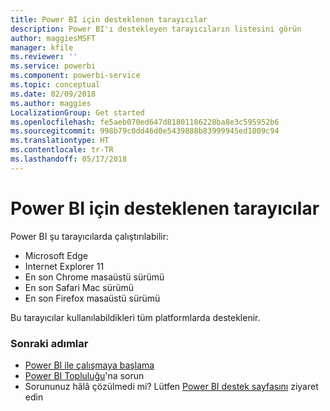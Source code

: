 ```yaml
---
title: Power BI için desteklenen tarayıcılar
description: Power BI'ı destekleyen tarayıcıların listesini görün
author: maggiesMSFT
manager: kfile
ms.reviewer: ''
ms.service: powerbi
ms.component: powerbi-service
ms.topic: conceptual
ms.date: 02/09/2018
ms.author: maggies
LocalizationGroup: Get started
ms.openlocfilehash: fe5aeb070ed647d81801186228ba8e3c595952b6
ms.sourcegitcommit: 998b79c0dd46d0e5439888b83999945ed1809c94
ms.translationtype: HT
ms.contentlocale: tr-TR
ms.lasthandoff: 05/17/2018
---
```

# <a name="supported-browsers-for-power-bi"></a>Power BI için desteklenen tarayıcılar
Power BI şu tarayıcılarda çalıştırılabilir:

* Microsoft Edge
* Internet Explorer 11
* En son Chrome masaüstü sürümü
* En son Safari Mac sürümü
* En son Firefox masaüstü sürümü

Bu tarayıcılar kullanılabildikleri tüm platformlarda desteklenir.

### <a name="next-steps"></a>Sonraki adımlar
* [Power BI ile çalışmaya başlama](service-get-started.md)
* [Power BI Topluluğu](http://community.powerbi.com/)'na sorun
* Sorununuz hâlâ çözülmedi mi? Lütfen [Power BI destek sayfasını](https://powerbi.microsoft.com/support/) ziyaret edin

